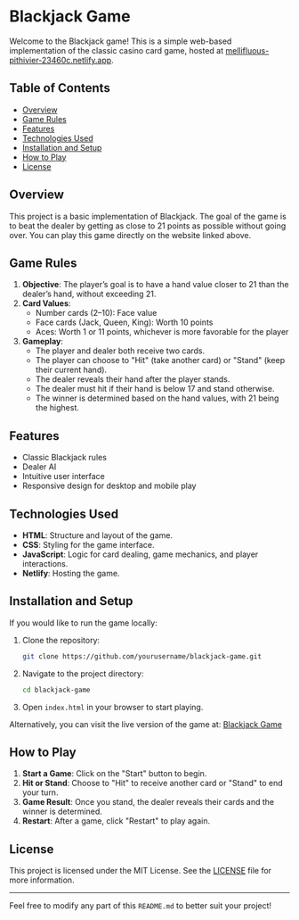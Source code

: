 

# Blackjack Game

Welcome to the Blackjack game! This is a simple web-based implementation of the classic casino card game, hosted at [mellifluous-pithivier-23460c.netlify.app](https://mellifluous-pithivier-23460c.netlify.app/).

## Table of Contents

- [Overview](#overview)
- [Game Rules](#game-rules)
- [Features](#features)
- [Technologies Used](#technologies-used)
- [Installation and Setup](#installation-and-setup)
- [How to Play](#how-to-play)
- [License](#license)

## Overview

This project is a basic implementation of Blackjack. The goal of the game is to beat the dealer by getting as close to 21 points as possible without going over. You can play this game directly on the website linked above.

## Game Rules

1. **Objective**: The player’s goal is to have a hand value closer to 21 than the dealer’s hand, without exceeding 21.
2. **Card Values**:
   - Number cards (2–10): Face value
   - Face cards (Jack, Queen, King): Worth 10 points
   - Aces: Worth 1 or 11 points, whichever is more favorable for the player
3. **Gameplay**:
   - The player and dealer both receive two cards.
   - The player can choose to "Hit" (take another card) or "Stand" (keep their current hand).
   - The dealer reveals their hand after the player stands.
   - The dealer must hit if their hand is below 17 and stand otherwise.
   - The winner is determined based on the hand values, with 21 being the highest.

## Features

- Classic Blackjack rules
- Dealer AI
- Intuitive user interface
- Responsive design for desktop and mobile play

## Technologies Used

- **HTML**: Structure and layout of the game.
- **CSS**: Styling for the game interface.
- **JavaScript**: Logic for card dealing, game mechanics, and player interactions.
- **Netlify**: Hosting the game.

## Installation and Setup

If you would like to run the game locally:

1. Clone the repository:
    ```bash
    git clone https://github.com/yourusername/blackjack-game.git
    ```

2. Navigate to the project directory:
    ```bash
    cd blackjack-game
    ```

3. Open `index.html` in your browser to start playing.

Alternatively, you can visit the live version of the game at: [Blackjack Game](https://mellifluous-pithivier-23460c.netlify.app/)

## How to Play

1. **Start a Game**: Click on the "Start" button to begin.
2. **Hit or Stand**: Choose to "Hit" to receive another card or "Stand" to end your turn.
3. **Game Result**: Once you stand, the dealer reveals their cards and the winner is determined.
4. **Restart**: After a game, click "Restart" to play again.

## License

This project is licensed under the MIT License. See the [LICENSE](LICENSE) file for more information.

---

Feel free to modify any part of this `README.md` to better suit your project!
